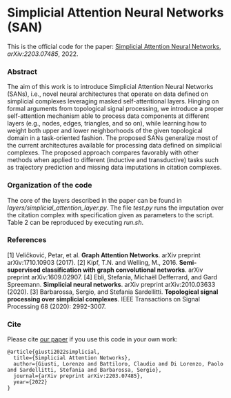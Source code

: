 # Simplicial Attention Neural Networks (SAN)

This is the official code for the paper:
[Simplicial Attention Neural Networks](https://arxiv.org/abs/2203.07485), *arXiv:2203.07485*, 2022.

### Abstract 

The aim of this work is to introduce Simplicial Attention Neural Networks (SANs), i.e., novel neural architectures that operate on data defined on simplicial complexes
leveraging masked self-attentional layers. Hinging on formal arguments from topological signal processing, we introduce a proper self-attention mechanism able
to process data components at different layers (e.g., nodes, edges, triangles, and so on), while learning how to weight both upper and lower neighborhoods of the given
topological domain in a task-oriented fashion. The proposed SANs generalize most of the current architectures available for processing data defined on simplicial
complexes. The proposed approach compares favorably with other methods when applied to different (inductive and transductive) tasks such as trajectory prediction
and missing data imputations in citation complexes.

### Organization of the code

The core of the layers described in the paper can be found in *layers/simplicial_attention_layer.py*. The file *test.py* runs the imputation over the citation complex with specification given as parameters to the script. Table 2 can be reproduced by executing *run.sh*.

### References

[1] Veličković, Petar, et al. **Graph Attention Networks**. arXiv preprint arXiv:1710.10903 (2017).
[2] Kipf, T.N. and Welling, M., 2016. **Semi-supervised classification with graph convolutional networks**. arXiv preprint arXiv:1609.02907.
[4] Ebli, Stefania, Michaël Defferrard, and Gard Spreemann. **Simplicial neural networks**. arXiv preprint arXiv:2010.03633 (2020).
[3] Barbarossa, Sergio, and Stefania Sardellitti. **Topological signal processing over simplicial complexes**. IEEE Transactions on Signal Processing 68 (2020): 2992-3007.

### Cite

Please cite [our paper](https://arxiv.org/abs/2203.07485) if you use this code in your own work:
```
@article{giusti2022simplicial,
  title={Simplicial Attention Networks},
  author={Giusti, Lorenzo and Battiloro, Claudio and Di Lorenzo, Paolo and Sardellitti, Stefania and Barbarossa, Sergio},
  journal={arXiv preprint arXiv:2203.07485},
  year={2022}
}
```